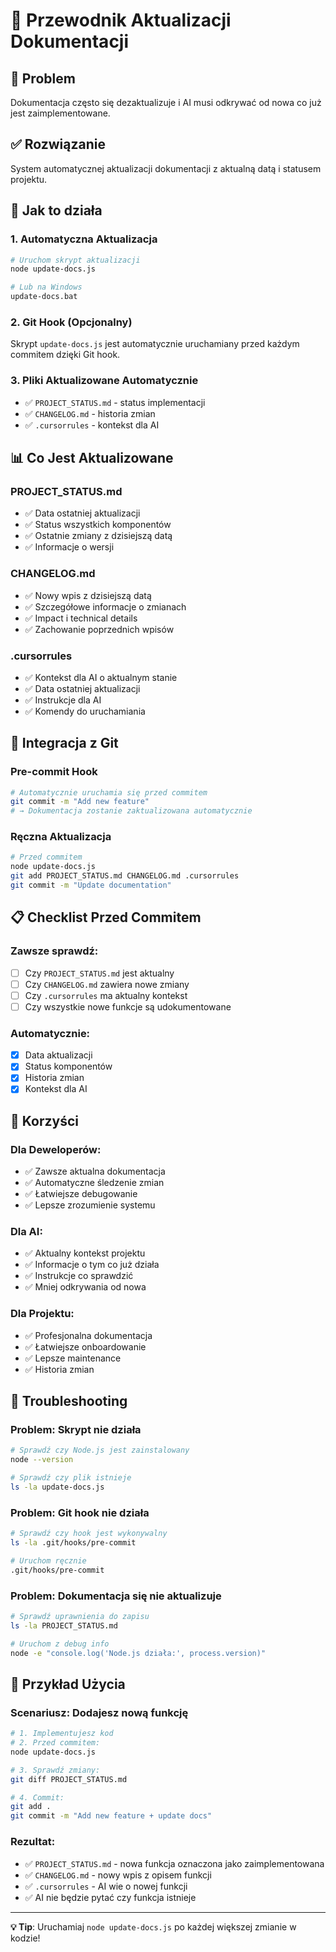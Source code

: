 # 📝 Przewodnik Aktualizacji Dokumentacji

## 🎯 Problem
Dokumentacja często się dezaktualizuje i AI musi odkrywać od nowa co już jest zaimplementowane.

## ✅ Rozwiązanie
System automatycznej aktualizacji dokumentacji z aktualną datą i statusem projektu.

## 🚀 Jak to działa

### 1. **Automatyczna Aktualizacja**
```bash
# Uruchom skrypt aktualizacji
node update-docs.js

# Lub na Windows
update-docs.bat
```

### 2. **Git Hook (Opcjonalny)**
Skrypt `update-docs.js` jest automatycznie uruchamiany przed każdym commitem dzięki Git hook.

### 3. **Pliki Aktualizowane Automatycznie**
- ✅ `PROJECT_STATUS.md` - status implementacji
- ✅ `CHANGELOG.md` - historia zmian
- ✅ `.cursorrules` - kontekst dla AI

## 📊 Co Jest Aktualizowane

### PROJECT_STATUS.md
- ✅ Data ostatniej aktualizacji
- ✅ Status wszystkich komponentów
- ✅ Ostatnie zmiany z dzisiejszą datą
- ✅ Informacje o wersji

### CHANGELOG.md
- ✅ Nowy wpis z dzisiejszą datą
- ✅ Szczegółowe informacje o zmianach
- ✅ Impact i technical details
- ✅ Zachowanie poprzednich wpisów

### .cursorrules
- ✅ Kontekst dla AI o aktualnym stanie
- ✅ Data ostatniej aktualizacji
- ✅ Instrukcje dla AI
- ✅ Komendy do uruchamiania

## 🔧 Integracja z Git

### Pre-commit Hook
```bash
# Automatycznie uruchamia się przed commitem
git commit -m "Add new feature"
# → Dokumentacja zostanie zaktualizowana automatycznie
```

### Ręczna Aktualizacja
```bash
# Przed commitem
node update-docs.js
git add PROJECT_STATUS.md CHANGELOG.md .cursorrules
git commit -m "Update documentation"
```

## 📋 Checklist Przed Commitem

### Zawsze sprawdź:
- [ ] Czy `PROJECT_STATUS.md` jest aktualny
- [ ] Czy `CHANGELOG.md` zawiera nowe zmiany
- [ ] Czy `.cursorrules` ma aktualny kontekst
- [ ] Czy wszystkie nowe funkcje są udokumentowane

### Automatycznie:
- [x] Data aktualizacji
- [x] Status komponentów
- [x] Historia zmian
- [x] Kontekst dla AI

## 🎯 Korzyści

### Dla Deweloperów:
- ✅ Zawsze aktualna dokumentacja
- ✅ Automatyczne śledzenie zmian
- ✅ Łatwiejsze debugowanie
- ✅ Lepsze zrozumienie systemu

### Dla AI:
- ✅ Aktualny kontekst projektu
- ✅ Informacje o tym co już działa
- ✅ Instrukcje co sprawdzić
- ✅ Mniej odkrywania od nowa

### Dla Projektu:
- ✅ Profesjonalna dokumentacja
- ✅ Łatwiejsze onboardowanie
- ✅ Lepsze maintenance
- ✅ Historia zmian

## 🚧 Troubleshooting

### Problem: Skrypt nie działa
```bash
# Sprawdź czy Node.js jest zainstalowany
node --version

# Sprawdź czy plik istnieje
ls -la update-docs.js
```

### Problem: Git hook nie działa
```bash
# Sprawdź czy hook jest wykonywalny
ls -la .git/hooks/pre-commit

# Uruchom ręcznie
.git/hooks/pre-commit
```

### Problem: Dokumentacja się nie aktualizuje
```bash
# Sprawdź uprawnienia do zapisu
ls -la PROJECT_STATUS.md

# Uruchom z debug info
node -e "console.log('Node.js działa:', process.version)"
```

## 📝 Przykład Użycia

### Scenariusz: Dodajesz nową funkcję
```bash
# 1. Implementujesz kod
# 2. Przed commitem:
node update-docs.js

# 3. Sprawdź zmiany:
git diff PROJECT_STATUS.md

# 4. Commit:
git add .
git commit -m "Add new feature + update docs"
```

### Rezultat:
- ✅ `PROJECT_STATUS.md` - nowa funkcja oznaczona jako zaimplementowana
- ✅ `CHANGELOG.md` - nowy wpis z opisem funkcji
- ✅ `.cursorrules` - AI wie o nowej funkcji
- ✅ AI nie będzie pytać czy funkcja istnieje

---
**💡 Tip**: Uruchamiaj `node update-docs.js` po każdej większej zmianie w kodzie!
